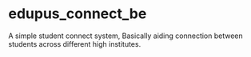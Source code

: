 # edupus_connect_be
A simple student connect system, Basically aiding connection between students across different high institutes.
